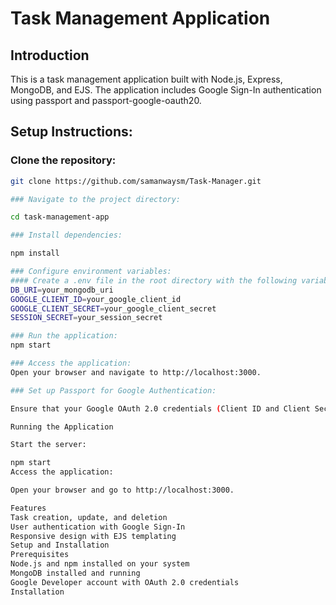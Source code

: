 # Task Management Application
## Introduction
This is a task management application built with Node.js, Express, MongoDB, and EJS. The application includes Google Sign-In authentication using passport and passport-google-oauth20.


## Setup Instructions:

### Clone the repository:

```bash
git clone https://github.com/samanwaysm/Task-Manager.git

### Navigate to the project directory:

cd task-management-app

### Install dependencies:

npm install

### Configure environment variables:
#### Create a .env file in the root directory with the following variables:
DB_URI=your_mongodb_uri
GOOGLE_CLIENT_ID=your_google_client_id
GOOGLE_CLIENT_SECRET=your_google_client_secret
SESSION_SECRET=your_session_secret

### Run the application:
npm start

### Access the application:
Open your browser and navigate to http://localhost:3000.

### Set up Passport for Google Authentication:

Ensure that your Google OAuth 2.0 credentials (Client ID and Client Secret) are correctly added to the .env file. Also, make sure the callback URL matches the one set in your Google Developer Console.

Running the Application

Start the server:

npm start
Access the application:

Open your browser and go to http://localhost:3000.

Features
Task creation, update, and deletion
User authentication with Google Sign-In
Responsive design with EJS templating
Setup and Installation
Prerequisites
Node.js and npm installed on your system
MongoDB installed and running
Google Developer account with OAuth 2.0 credentials
Installation
